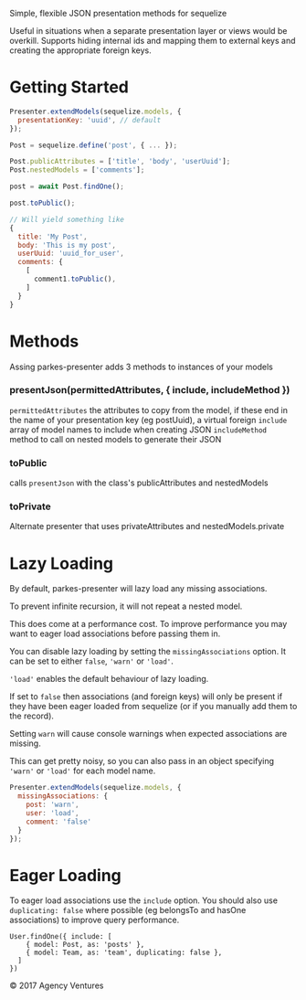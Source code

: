 Simple, flexible JSON presentation methods for sequelize

Useful in situations when a separate presentation layer or views would be overkill.
Supports hiding internal ids and mapping them to external keys and creating the
appropriate foreign keys.

# Getting Started

```js
Presenter.extendModels(sequelize.models, {
  presentationKey: 'uuid', // default
});
```

```js
Post = sequelize.define('post', { ... });

Post.publicAttributes = ['title', 'body', 'userUuid'];
Post.nestedModels = ['comments'];

post = await Post.findOne();

post.toPublic();

// Will yield something like
{
  title: 'My Post',
  body: 'This is my post',
  userUuid: 'uuid_for_user',
  comments: {
    [
      comment1.toPublic(),
    ]
  }
}
```

# Methods
Assing parkes-presenter adds 3 methods to instances of your models

### presentJson(permittedAttributes, { include, includeMethod })

`permittedAttributes` the attributes to copy from the model, if these end in the
name of your presentation key (eg postUuid), a virtual foreign
`include` array of model names to include when creating JSON
`includeMethod` method to call on nested models to generate their JSON

### toPublic

calls `presentJson` with the class's publicAttributes and nestedModels

### toPrivate

Alternate presenter that uses privateAttributes and nestedModels.private

# Lazy Loading
By default, parkes-presenter will lazy load any missing associations.

To prevent infinite recursion, it will not repeat a nested model.

This does come at a performance cost. To improve performance you may want to
eager load associations before passing them in.

You can disable lazy loading by setting the
`missingAssociations` option. It can be set to either `false`, `'warn'` or `'load'`.

`'load'` enables the default behaviour of lazy loading.

If set to `false` then associations (and foreign keys) will only be present if
they have been eager loaded from sequelize (or if you manually add them to the
record).

Setting `warn` will cause console warnings when expected associations are missing.

This can get pretty noisy, so you can also pass in an object specifying `'warn'` or
`'load'` for each model name.

```js
Presenter.extendModels(sequelize.models, {
  missingAssociations: {
    post: 'warn',
    user: 'load',
    comment: 'false'
  }
});
```

# Eager Loading

To eager load associations use the `include` option. You should also use `duplicating: false`
where possible (eg belongsTo and hasOne associations) to improve query performance.

```
User.findOne({ include: [
    { model: Post, as: 'posts' },
    { model: Team, as: 'team', duplicating: false },
  ]
})
```

© 2017 Agency Ventures
